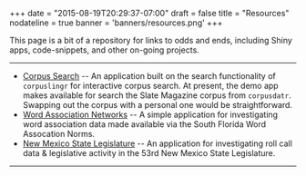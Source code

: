 +++
date = "2015-08-19T20:29:37-07:00"
draft = false
title = "Resources"
nodateline = true
banner = 'banners/resources.png'
+++

This page is a bit of a repository for links to odds and ends, including Shiny apps, code-snippets, and other on-going projects.

---

* [Corpus Search](https://jasontimm.shinyapps.io/corpuslingr_demo/) -- An application built on the search functionality of `corpuslingr` for interactive corpus search. At present, the demo app makes available for search the Slate Magazine corpus from `corpusdatr`.  Swapping out the corpus with a personal one would be straightforward.
* [Word Association Networks](https://jasontimm.shinyapps.io/shiny_word-association-nets/) -- A simple application for investigating word association data made available via the South Florida Word Assocation Norms.
* [New Mexico State Legislature](https://jasontimm.shinyapps.io/shiny_nmlegislature_NOMINATE/) -- An application for investigating roll call data & legislative activity in the 53rd New Mexico State Legislature.


___

